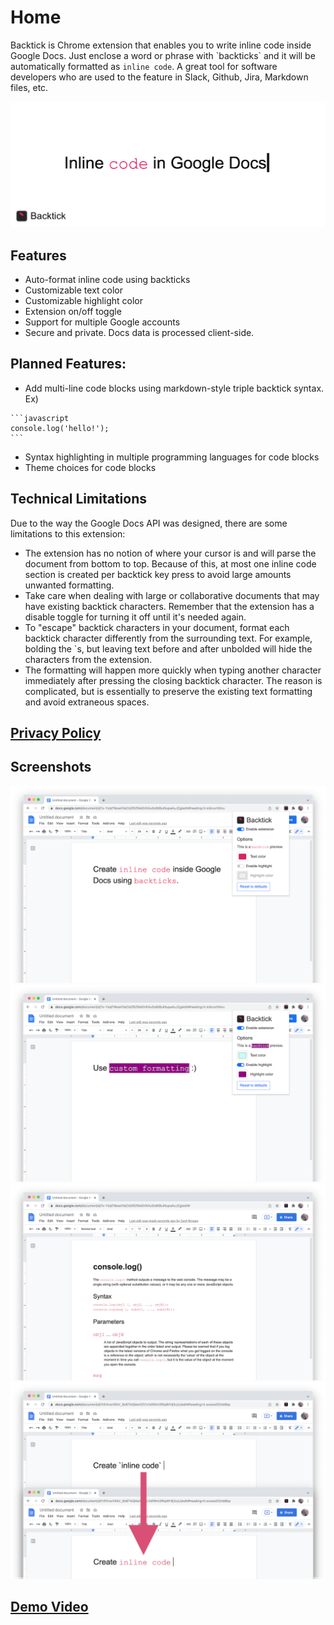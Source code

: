 # Home

Backtick is Chrome extension that enables you to write inline code inside Google Docs. Just enclose a word or phrase with \`backticks\` and it will be automatically formatted as `inline code`. A great tool for software developers who are used to the feature in Slack, Github, Jira, Markdown files, etc.

![2](./images/marquee.png)

## Features

-   Auto-format inline code using backticks
-   Customizable text color
-   Customizable highlight color
-   Extension on/off toggle
-   Support for multiple Google accounts
-   Secure and private. Docs data is processed client-side.

## Planned Features:

-   Add multi-line code blocks using markdown-style triple backtick syntax. Ex)

````
```javascript
console.log('hello!');
```
````

-   Syntax highlighting in multiple programming languages for code blocks
-   Theme choices for code blocks

## Technical Limitations

Due to the way the Google Docs API was designed, there are some limitations to this extension:

-   The extension has no notion of where your cursor is and will parse the document from bottom to top. Because of this, at most one inline code section is created per backtick key press to avoid large amounts unwanted formatting.
-   Take care when dealing with large or collaborative documents that may have existing backtick characters. Remember that the extension has a disable toggle for turning it off until it's needed again.
-   To "escape" backtick characters in your document, format each backtick character differently from the surrounding text. For example, bolding the `s, but leaving text before and after unbolded will hide the characters from the extension.
-   The formatting will happen more quickly when typing another character immediately after pressing the closing backtick character. The reason is complicated, but is essentially to preserve the existing text formatting and avoid extraneous spaces.

## [Privacy Policy](./privacy-policy.md)

## Screenshots

![1](./images/1.png)
![2](./images/2.png)
![3](./images/3.png)
![4](./images/4.png)

## [Demo Video](https://www.youtube.com/watch?v=pnAQnVqd-wA)
